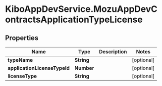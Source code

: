 # KiboAppDevService.MozuAppDevContractsApplicationTypeLicense

## Properties

Name | Type | Description | Notes
------------ | ------------- | ------------- | -------------
**typeName** | **String** |  | [optional] 
**applicationLicenseTypeId** | **Number** |  | [optional] 
**licenseType** | **String** |  | [optional] 


